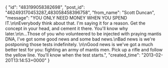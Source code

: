  {
   "id": "483199058382698",
   "post_id": "462493170453287_483058458396758",
   "from_name": "Scott Duncan",
   "message": "YOU ONLY NEED MONEY WHEN YOU SPEND IT.\n\nEverybody think about that. I'm saying it for a reason. Get the concept in your head, and cement it there. You'll know why later.\n\n...Those of you who volunteered to be injected with praying mantis DNA, I've got some good news and some bad news.\nBad news is we're postponing those tests indefinitely. \n\nGood news is we've got a much better test for you: fighting an army of mantis men. Pick up a rifle and follow the yellow line. You'll know when the test starts.",
   "created_time": "2013-02-20T13:14:53+0000"
 }
